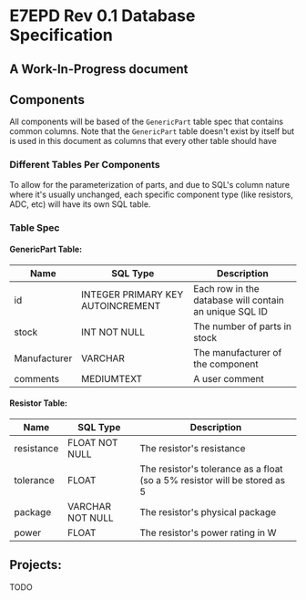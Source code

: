 # E7EPD Rev 0.1 Database Specification
## A Work-In-Progress document

## Components 
All components will be based of the `GenericPart` table spec that contains common columns. 
Note that the `GenericPart` table doesn't exist by itself but is used in this document as columns that every 
other table should have

### Different Tables Per Components
To allow for the parameterization of parts, and due to SQL's column nature where it's usually unchanged, each
specific component type (like resistors, ADC, etc) will have its own SQL table.

### Table Spec
#### GenericPart Table:
|Name|SQL Type|Description|
|---|---|---|
|id|INTEGER PRIMARY KEY AUTOINCREMENT| Each row in the database will contain an unique SQL ID|
|stock| INT NOT NULL| The number of parts in stock |
|Manufacturer|VARCHAR| The manufacturer of the component|
|comments|MEDIUMTEXT| A user comment|

#### Resistor Table:
|Name|SQL Type|Description|
|---|---|---|
|resistance|FLOAT NOT NULL| The resistor's resistance|
|tolerance|FLOAT| The resistor's tolerance as a float (so a 5% resistor will be stored as 5|
|package|VARCHAR NOT NULL| The resistor's physical package|
|power|FLOAT| The resistor's power rating in W|


## Projects:
TODO
